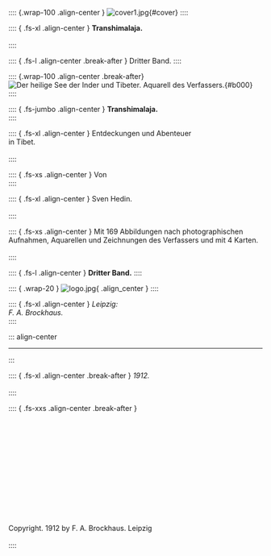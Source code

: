 :::: {.wrap-100 .align-center }
![](cover1.jpg "cover1.jpg"){#cover}
::::

:::: { .fs-xl .align-center }
**Transhimalaja.**<br /><br />
::::

:::: { .fs-l .align-center .break-after }
Dritter Band.
::::

:::: {.wrap-100 .align-center .break-after}
![Der heilige See der Inder und Tibeter. <small>Aquarell des Verfassers.</small>](Transhimalaja_Vol_III_8.jpg "Der heilige See der Inder und Tibeter."){#b000}
::::

:::: { .fs-jumbo .align-center }
**Transhimalaja.**<br />
::::

:::: { .fs-xl .align-center }
Entdeckungen und Abenteuer<br />
in Tibet.<br /><br />
::::

:::: { .fs-xs .align-center }
Von<br />
::::

:::: { .fs-xl .align-center }
Sven Hedin.<br /><br />
::::

:::: { .fs-xs .align-center }
Mit 169 Abbildungen nach photographischen Aufnahmen,
Aquarellen und Zeichnungen des Verfassers und mit
4 Karten.<br /><br />
::::

:::: { .fs-l .align-center }
**Dritter Band.**
::::

:::: { .wrap-20 }
![](logo.jpg "logo.jpg"){ .align_center }
::::

:::: { .fs-xl .align-center }
*Leipzig:*<br />
*F. A. Brockhaus.*<br />
::::

::: align-center
****
:::

:::: { .fs-xl .align-center .break-after }
*1912.*<br /><br />
::::

:::: { .fs-xxs .align-center .break-after }
<br /><br /><br /><br /><br /><br /><br /><br /><br /><br /><br /><br /><br /><br />
Copyright. 1912 by F. A. Brockhaus. Leipzig<br /><br />
::::
